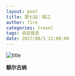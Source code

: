 ```yaml
---
layout: post
title: 第七站：临江
author: fire
categories: travel 
tags: 说走就走
date: 2017/08/1 22:00:00
---
```


![title](https://image.sideproject.cn/titlex/titlex_079.jpg)

**额尔古纳**


